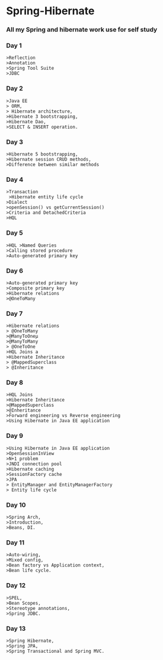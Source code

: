 # Spring-Hibernate
### All my Spring and hibernate work use for self study

### Day 1
    >Reflection
    >Annotation 
    >Spring Tool Suite
    >JDBC

### Day 2
    >Java EE
    > ORM,
    > Hibernate architecture, 
    >Hibernate 3 bootstrapping, 
    >Hibernate Dao, 
    >SELECT & INSERT operation. 

### Day 3
    >Hibernate 5 bootstrapping, 
    >Hibernate session CRUD methods, 
    >Difference between similar methods

### Day 4
    >Transaction 
     >Hibernate entity life cycle  
    >Dialect 
    >openSession() vs getCurrentSession() 
    >Criteria and DetachedCriteria 
    >HQL 

### Day 5
    >HQL >Named Queries 
    >Calling stored procedure
    >Auto-generated primary key 

### Day 6
    >Auto-generated primary key
    >Composite primary key 
    >Hibernate relations 
    >@OneToMany  

### Day 7
    >Hibernate relations
    > @OneToMany 
    >@ManyToOneμ 
    >@ManyToMany 
    > @OneToOne 
    >HQL Joins a 
    >Hibernate Inheritance
    > @MappedSuperclass 
    > @Inheritance 

### Day 8
    >HQL Joins 
    >Hibernate Inheritance 
    >@MappedSuperclass 
    >@Inheritance 
    >Forward engineering vs Reverse engineering 
    >Using Hibernate in Java EE application 

### Day 9
    >Using Hibernate in Java EE application
    >OpenSessionInView 
    >N+1 problem 
    >JNDI connection pool 
    >Hibernate caching 
    >SessionFactory cache 
    >JPA 
    > EntityManager and EntityManagerFactory  
    > Entity life cycle 

### Day 10
    >Spring Arch, 
    >Introduction, 
    >Beans, DI.

### Day 11
    >Auto-wiring,
    >Mixed config, 
    >Bean factory vs Application context, 
    >Bean life cycle.

### Day 12
    >SPEL, 
    >Bean Scopes,
    >Stereotype annotations, 
    >Spring JDBC.


 ### Day 13
    >Spring Hibernate, 
    >Spring JPA, 
    >Spring Transactional and Spring MVC.
